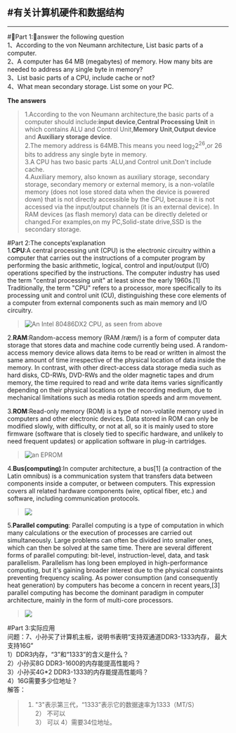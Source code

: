 #有关计算机硬件和数据结构
---
---
#Part 1:answer the following question    
1、According to the von Neumann architecture, List basic parts of a
computer.    
2、A computer has 64 MB (megabytes) of memory. How many bits are
needed to address any single byte in memory?    
3、List basic parts of a CPU, include cache or not?    
4、What mean secondary storage. List some on your PC. 

**The answers**
>1.According to the von Neumann architecture,the basic parts of a computer should include:**input device**,**Central Processing Unit** in which contains ALU and Control Unit,**Memory Unit**,**Output device** and **Auxiliary storage device**.     
2.The memory address is 64MB.This means you need log<sub>2</sub>2<sup>26</sup>,or 26 bits to address any single byte in memory.    
3.A CPU has two basic parts :ALU,and Control unit.Don't include cache.    
4.Auxiliary memory, also known as auxiliary storage, secondary storage, secondary memory or external memory, is a non-volatile memory (does not lose stored data when the device is powered down) that is not directly accessible by the CPU, because it is not accessed via the input/output channels (it is an external device). In RAM devices (as flash memory) data can be directly deleted or changed.For examples,on my PC,Solid-state drive,SSD is the secondary storage.
     
#Part 2:The concepts'explanation     
1.**CPU**:A central processing unit (CPU) is the electronic circuitry within a computer that carries out the instructions of a computer program by performing the basic arithmetic, logical, control and input/output (I/O) operations specified by the instructions. The computer industry has used the term "central processing unit" at least since the early 1960s.[1] Traditionally, the term "CPU" refers to a processor, more specifically to its processing unit and control unit (CU), distinguishing these core elements of a computer from external components such as main memory and I/O circuitry.    
>![An Intel 80486DX2 CPU, as seen from above](https://upload.cc/i1/2018/10/25/Lgdemt.jpg)    
    
2.**RAM**:Random-access memory (RAM /ræm/) is a form of computer data storage that stores data and machine code currently being used. A random-access memory device allows data items to be read or written in almost the same amount of time irrespective of the physical location of data inside the memory. In contrast, with other direct-access data storage media such as hard disks, CD-RWs, DVD-RWs and the older magnetic tapes and drum memory, the time required to read and write data items varies significantly depending on their physical locations on the recording medium, due to mechanical limitations such as media rotation speeds and arm movement.    
    
3.**ROM**:Read-only memory (ROM) is a type of non-volatile memory used in computers and other electronic devices. Data stored in ROM can only be modified slowly, with difficulty, or not at all, so it is mainly used to store firmware (software that is closely tied to specific hardware, and unlikely to need frequent updates) or application software in plug-in cartridges.
>![an EPROM](https://upload.cc/i1/2018/10/25/fFlu2S.jpg)    
    
4.**Bus(computing)**:In computer architecture, a bus[1] (a contraction of the Latin omnibus) is a communication system that transfers data between components inside a computer, or between computers. This expression covers all related hardware components (wire, optical fiber, etc.) and software, including communication protocols.
>![](https://upload.cc/i1/2018/10/25/8rn2qu.jpg)    

5.**Parallel computing**:
Parallel computing is a type of computation in which many calculations or the execution of processes are carried out simultaneously. Large problems can often be divided into smaller ones, which can then be solved at the same time. There are several different forms of parallel computing: bit-level, instruction-level, data, and task parallelism. Parallelism has long been employed in high-performance computing, but it's gaining broader interest due to the physical constraints preventing frequency scaling. As power consumption (and consequently heat generation) by computers has become a concern in recent years,[3] parallel computing has become the dominant paradigm in computer architecture, mainly in the form of multi-core processors.
>![](https://upload.cc/i1/2018/10/25/ynwC32.jpg)    
    
#Part 3:实际应用    
问题：7、小孙买了计算机主板，说明书表明“支持双通道DDR3-1333内存，
最大支持16G”    
1）DDR3内存，“3”和“1333”的含义是什么？    
2）小孙买8G DDR3-1600的内存能提高性能吗？    
3）小孙买4G*2 DDR3-1333的内存能提高性能吗？    
4）16G需要多少位地址？    
解答：
>1) "3"表示第三代，“1333”表示它的数据速率为1333（MT/S）    
2）    不可以    
3）    可以
4）需要34位地址。